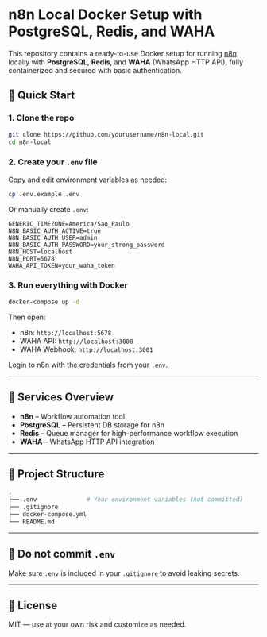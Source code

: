 # n8n Local Docker Setup with PostgreSQL, Redis, and WAHA

This repository contains a ready-to-use Docker setup for running [n8n](https://n8n.io/) locally with **PostgreSQL**, **Redis**, and **WAHA** (WhatsApp HTTP API), fully containerized and secured with basic authentication.

## 🚀 Quick Start

### 1. Clone the repo

```bash
git clone https://github.com/yourusername/n8n-local.git
cd n8n-local
```

### 2. Create your `.env` file

Copy and edit environment variables as needed:

```bash
cp .env.example .env
```

Or manually create `.env`:

```env
GENERIC_TIMEZONE=America/Sao_Paulo
N8N_BASIC_AUTH_ACTIVE=true
N8N_BASIC_AUTH_USER=admin
N8N_BASIC_AUTH_PASSWORD=your_strong_password
N8N_HOST=localhost
N8N_PORT=5678
WAHA_API_TOKEN=your_waha_token
```

### 3. Run everything with Docker

```bash
docker-compose up -d
```

Then open:

- n8n: `http://localhost:5678`
- WAHA API: `http://localhost:3000`
- WAHA Webhook: `http://localhost:3001`

Login to n8n with the credentials from your `.env`.

---

## 🧠 Services Overview

- **n8n** – Workflow automation tool
- **PostgreSQL** – Persistent DB storage for n8n
- **Redis** – Queue manager for high-performance workflow execution
- **WAHA** – WhatsApp HTTP API integration

---

## 📂 Project Structure

```bash
.
├── .env              # Your environment variables (not committed)
├── .gitignore
├── docker-compose.yml
└── README.md
```

---

## 🛑 Do not commit `.env`

Make sure `.env` is included in your `.gitignore` to avoid leaking secrets.

---

## 📜 License

MIT — use at your own risk and customize as needed.
